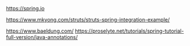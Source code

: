 https://spring.io

https://www.mkyong.com/struts/struts-spring-integration-example/

https://www.baeldung.com/
https://proselyte.net/tutorials/spring-tutorial-full-version/java-annotations/

